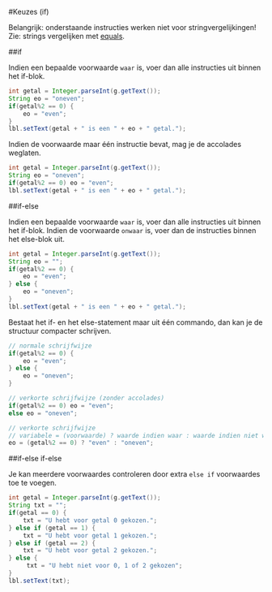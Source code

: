 #Keuzes (if)


Belangrijk: onderstaande instructies werken niet voor stringvergelijkingen!   
Zie: strings vergelijken met [equals](equals.md).

##if

Indien een bepaalde voorwaarde `waar` is, voer dan alle instructies uit binnen het if-blok.

```java
int getal = Integer.parseInt(g.getText());
String eo = "oneven";
if(getal%2 == 0) {
    eo = "even";
}
lbl.setText(getal + " is een " + eo + " getal.");
```

Indien de voorwaarde maar één instructie bevat, mag je de accolades weglaten.

```java
int getal = Integer.parseInt(g.getText());
String eo = "oneven";
if(getal%2 == 0) eo = "even";
lbl.setText(getal + " is een " + eo + " getal.");
```

##if-else

Indien een bepaalde voorwaarde `waar` is, voer dan alle instructies uit binnen het if-blok. Indien de voorwaarde `onwaar` is, voer dan de instructies binnen het else-blok uit.

```java
int getal = Integer.parseInt(g.getText());
String eo = "";
if(getal%2 == 0) {
    eo = "even";
} else {
    eo = "oneven";
}
lbl.setText(getal + " is een " + eo + " getal.");
```

Bestaat het if- en het else-statement maar uit één commando, dan kan je de structuur compacter schrijven.

```java
// normale schrijfwijze
if(getal%2 == 0) {
    eo = "even";
} else {
    eo = "oneven";
}

// verkorte schrijfwijze (zonder accolades)
if(getal%2 == 0) eo = "even";
else eo = "oneven";

// verkorte schrijfwijze
// variabele = (voorwaarde) ? waarde indien waar : waarde indien niet waar ;
eo = (getal%2 == 0) ? "even" : "oneven";
```

##if-else if-else

Je kan meerdere voorwaardes controleren door extra `else if` voorwaardes toe te voegen.

```java
int getal = Integer.parseInt(g.getText());
String txt = "";
if(getal == 0) {
    txt = "U hebt voor getal 0 gekozen.";
} else if (getal == 1) {
    txt = "U hebt voor getal 1 gekozen.";
} else if (getal == 2) {
    txt = "U hebt voor getal 2 gekozen.";
} else {
     txt = "U hebt niet voor 0, 1 of 2 gekozen";
}
lbl.setText(txt);
```